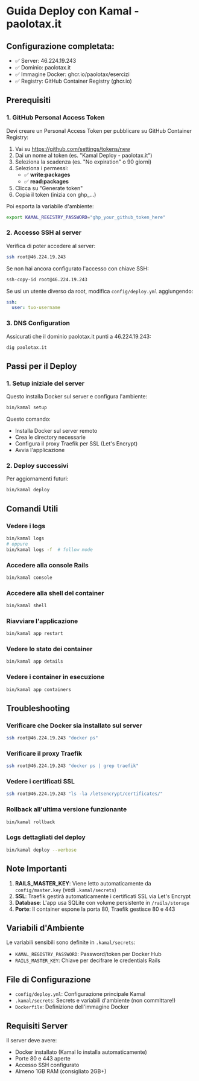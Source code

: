 # Guida Deploy con Kamal - paolotax.it

## Configurazione completata:
- ✅ Server: 46.224.19.243
- ✅ Dominio: paolotax.it
- ✅ Immagine Docker: ghcr.io/paolotax/esercizi
- ✅ Registry: GitHub Container Registry (ghcr.io)

## Prerequisiti

### 1. GitHub Personal Access Token
Devi creare un Personal Access Token per pubblicare su GitHub Container Registry:

1. Vai su https://github.com/settings/tokens/new
2. Dai un nome al token (es. "Kamal Deploy - paolotax.it")
3. Seleziona la scadenza (es. "No expiration" o 90 giorni)
4. Seleziona i permessi:
   - ✅ **write:packages**
   - ✅ **read:packages**
5. Clicca su "Generate token"
6. Copia il token (inizia con ghp_...)

Poi esporta la variabile d'ambiente:
```bash
export KAMAL_REGISTRY_PASSWORD="ghp_your_github_token_here"
```

### 2. Accesso SSH al server
Verifica di poter accedere al server:
```bash
ssh root@46.224.19.243
```

Se non hai ancora configurato l'accesso con chiave SSH:
```bash
ssh-copy-id root@46.224.19.243
```

Se usi un utente diverso da root, modifica `config/deploy.yml` aggiungendo:
```yaml
ssh:
  user: tuo-username
```

### 3. DNS Configuration
Assicurati che il dominio paolotax.it punti a 46.224.19.243:
```bash
dig paolotax.it
```

## Passi per il Deploy

### 1. Setup iniziale del server
Questo installa Docker sul server e configura l'ambiente:
```bash
bin/kamal setup
```

Questo comando:
- Installa Docker sul server remoto
- Crea le directory necessarie
- Configura il proxy Traefik per SSL (Let's Encrypt)
- Avvia l'applicazione

### 2. Deploy successivi
Per aggiornamenti futuri:
```bash
bin/kamal deploy
```

## Comandi Utili

### Vedere i logs
```bash
bin/kamal logs
# oppure
bin/kamal logs -f  # follow mode
```

### Accedere alla console Rails
```bash
bin/kamal console
```

### Accedere alla shell del container
```bash
bin/kamal shell
```

### Riavviare l'applicazione
```bash
bin/kamal app restart
```

### Vedere lo stato dei container
```bash
bin/kamal app details
```

### Vedere i container in esecuzione
```bash
bin/kamal app containers
```

## Troubleshooting

### Verificare che Docker sia installato sul server
```bash
ssh root@46.224.19.243 "docker ps"
```

### Verificare il proxy Traefik
```bash
ssh root@46.224.19.243 "docker ps | grep traefik"
```

### Vedere i certificati SSL
```bash
ssh root@46.224.19.243 "ls -la /letsencrypt/certificates/"
```

### Rollback all'ultima versione funzionante
```bash
bin/kamal rollback
```

### Logs dettagliati del deploy
```bash
bin/kamal deploy --verbose
```

## Note Importanti

1. **RAILS_MASTER_KEY**: Viene letto automaticamente da `config/master.key` (vedi `.kamal/secrets`)
2. **SSL**: Traefik gestirà automaticamente i certificati SSL via Let's Encrypt
3. **Database**: L'app usa SQLite con volume persistente in `/rails/storage`
4. **Porte**: Il container espone la porta 80, Traefik gestisce 80 e 443

## Variabili d'Ambiente

Le variabili sensibili sono definite in `.kamal/secrets`:
- `KAMAL_REGISTRY_PASSWORD`: Password/token per Docker Hub
- `RAILS_MASTER_KEY`: Chiave per decifrare le credentials Rails

## File di Configurazione

- `config/deploy.yml`: Configurazione principale Kamal
- `.kamal/secrets`: Secrets e variabili d'ambiente (non committare!)
- `Dockerfile`: Definizione dell'immagine Docker

## Requisiti Server

Il server deve avere:
- Docker installato (Kamal lo installa automaticamente)
- Porte 80 e 443 aperte
- Accesso SSH configurato
- Almeno 1GB RAM (consigliato 2GB+)

